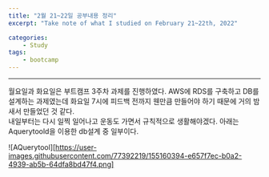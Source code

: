 ```yaml
---
title: "2월 21~22일 공부내용 정리"
excerpt: "Take note of what I studied on February 21~22th, 2022"

categories:    
    - Study
tags:
    - bootcamp
---
```


---
월요일과 화요일은 부트캠프 3주차 과제를 진행하였다. AWS에 RDS를 구축하고 DB를 설계하는 과제였는데
화요일 7시에 피드백 전까지 웬만큼 만들어야 하기 때문에 거의 밤새서 만들었던 것 같다. 
<br>
내일부터는 다시 일찍 일어나고 운동도 가면서 규칙적으로 생활해야겠다. 아래는 Aquerytoold을 이용한 db설계 중 일부이다.


![AQuerytool][https://user-images.githubusercontent.com/77392219/155160394-e657f7ec-b0a2-4939-ab5b-64dfa8bd47f4.png]